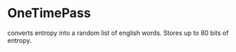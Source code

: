 # OneTimePass
converts entropy into a random list of english words. Stores up to 80 bits of entropy.
